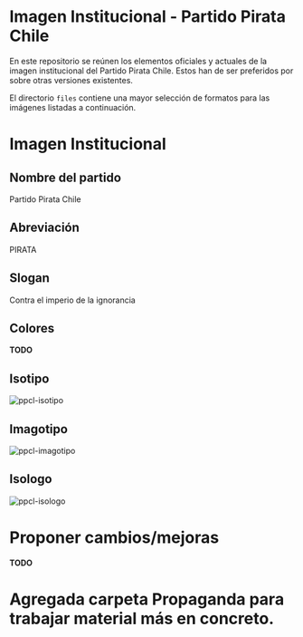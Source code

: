 Imagen Institucional - Partido Pirata Chile
===

En este repositorio se reúnen los elementos oficiales y actuales de la imagen institucional del Partido Pirata Chile. Estos han de ser preferidos por sobre otras versiones existentes.

El directorio `files` contiene una mayor selección de formatos para las imágenes listadas a continuación.

# Imagen Institucional

## Nombre del partido
Partido Pirata Chile

## Abreviación
PIRATA

## Slogan
Contra el imperio de la ignorancia

## Colores
__TODO__

## Isotipo
![ppcl-isotipo](https://raw.githubusercontent.com/kehugter/ppcl-imagen/master/files/isotipo.png)

## Imagotipo
![ppcl-imagotipo](https://raw.githubusercontent.com/kehugter/ppcl-imagen/master/files/imagotipo.png)

## Isologo
![ppcl-isologo](https://raw.githubusercontent.com/kehugter/ppcl-imagen/master/files/isologo.png)

# Proponer cambios/mejoras

__TODO__

# Agregada carpeta Propaganda para trabajar material más en concreto.
